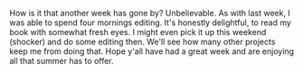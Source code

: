 How is it that another week has gone by? Unbelievable. As with last week, I was able to spend four mornings editing. It's honestly delightful, to read my book with somewhat fresh eyes. I might even pick it up this weekend (shocker) and do some editing then. We'll see how many other projects keep me from doing that. Hope y'all have had a great week and are enjoying all that summer has to offer.